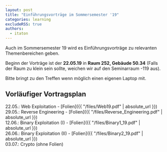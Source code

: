 ```yaml
---
layout: post
title: "Einführungsvorträge im Sommersemester '19"
categories: learning
excludeRSS: true
authors:
  - itaton
---
```


Auch im Sommersemester 19 wird es Einführungsvorträge zu relevanten Themenbereichen geben.

Beginn der Vorträge ist der **22.05.19** in **Raum 252, Gebäude 50.34** (Falls der Raum zu klein sein sollte, weichen wir auf den Seminarraum -119 aus).

Bitte bringt zu den Treffen wenn möglich einen eigenen Laptop mit.

## Vorläufiger Vortragsplan
22.05.: Web Exploitation - [Folien]({{ "/files/Web19.pdf" | absolute_url }})  
29.05.: Reverse Engineering  - [Folien]({{ "/files/Reverse_Engineering.pdf" | absolute_url }})  
12.06.: Binary Exploitation (I) - [Folien]({{ "/files/Binary1_19.pdf" | absolute_url }})  
26.06.: Binary Exploitation (II)  - [Folien]({{ "/files/Binary2_19.pdf" | absolute_url }})  
03.07.: Crypto (ohne Folien)
